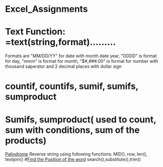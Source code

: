 # Excel_Assignments
# Text Function: =text(string,format).........
Formats are "MM/DD/YY" for date with month date year, "DDDD" is format for day, "mmm" is format for month, "$#,###.00" is format for number with thousand saperator and 2 decimal places with dollar sign
# countif, countifs, sumif, sumifs, sumproduct
# Sumifs, sumproduct( used to count, sum with conditions, sum of the products)
[Palindrome](https://github.com/AnureetKaurTiwana/Excel_Assignments/blob/main/Palindrome.xlsx)
Reverse string using following functions: MID(), row, len(), textjoin()
#[Find the Position of the word](https://github.com/AnureetKaurTiwana/Excel_Assignments/blob/main/Find-the-Position-of-Word%20(1).xlsx)
search(),substitute(),trim()
